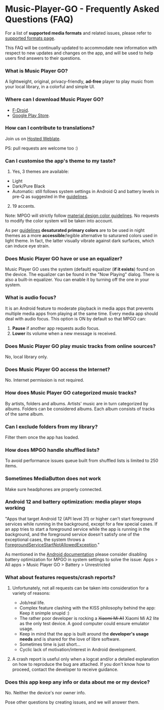 # Music-Player-GO - Frequently Asked Questions (FAQ)

For a list of **supported media formats** and related issues, please refer to [supported formats page](https://github.com/enricocid/Music-Player-GO/blob/master/FORMATS.md).

This FAQ will be continually updated to accommodate new information with respect to new updates and changes on the app, and will be used to help users find answers to their questions.


### What is Music Player GO?

A lightweight, original, privacy-friendly, **ad-free** player to play music from your local library, in a colorful and simple UI.


### Where can I download Music Player GO?

- [F-Droid](https://f-droid.org/packages/com.iven.musicplayergo/).
- [Google Play Store](https://play.google.com/store/apps/details?id=com.iven.musicplayergo).

### How can I contribute to translations?

Join us on [Hosted Weblate](https://hosted.weblate.org/engage/music-player-go/).

PS: pull requests are welcome too :)


### Can I customise the app's theme to my taste?

1. Yes, 3 themes are available:

 - Light
 - Dark/Pure Black
 - Automatic: still follows system settings in Android Q and battery levels in pre-Q as suggested in the [guidelines](https://developer.android.com/guide/topics/ui/look-and-feel/darktheme).

2. 19 accents.

Note: MPGO will strictly follow [material design color guidelines](https://material.io/design/color/the-color-system.html). No requests to modify the color system will be taken into account.

As per [guidelines](https://material.io/design/color/dark-theme.html) **desaturated primary colors** are to be used in night themes as a more **accessible**/legible alternative to saturared colors used in light theme. In fact, the latter visually vibrate against dark surfaces, which can induce eye strain.


### Does Music Player GO have or use an equalizer?

Music Player GO uses the system (default) equalizer (**if it exists**) found on the device.
The equalizer can be found in the "Now Playing" dialog.
There is also a built-in equalizer. You can enable it by turning off the one in your system.


### What is audio focus?

It is an Android feature to moderate playback in media apps that prevents multiple media apps from playing at the same time.
Every media app should deal with audio focus. This option is ON by default so that MPGO can:
1. **Pause** if another app requests audio focus.
2. **Lower** its volume when a new message is received.


### Does Music Player GO play music tracks from online sources?

No, local library only.

### Does Music Player GO access the Internet?

No. Internet permission is not required.


### How does Music Player GO categorized music tracks?

By artists, folders and albums.
Artists' music are in turn categorized by albums.
Folders can be considered albums.
Each album consists of tracks of the same album.


### Can I exclude folders from my library?

Filter them once the app has loaded.


### How does MPGO handle shuffled lists?

To avoid performance issues queue built from shuffled lists is limited to 250 items.


### Sometimes MediaButton does not work

Make sure headphones are properly connected.


### Android 12 and battery optimization: media player stops working

"Apps that target Android 12 (API level 31) or higher can't start foreground services while running in the background, except for a few special cases. If an app tries to start a foreground service while the app is running in the background, and the foreground service doesn't satisfy one of the exceptional cases, the system throws a [ForegroundServiceStartNotAllowedException](https://developer.android.com/guide/components/foreground-services#background-start-restrictions)."

As mentioned in the [Android documentation](https://developer.android.com/guide/components/foreground-services#background-start-restriction-exemptions) please consider disabling battery optimization for MPGO in system settings to solve the issue:
Apps > All apps > Music Player GO > Battery > Unrestricted

### What about features requests/crash reports?

1. Unfortunately, not all requests can be taken into consideration for a variety of reasons:

   - Job/real life.
   - Complex feature clashing with the KISS philosophy behind the app: Keep it snimple snupid :)
   - The rather poor developer is rocking a ~~Xiaomi Mi A1~~ Xiaomi Mi A2 lite as the only test device. A good computer could ensure emulator usage.
   - Keep in mind that the app is built around the **developer's usage needs** and is shared for the love of libre software.
   - Sometimes time is just short…
   - Cyclic lack of motivation/interest in Android development.


2. A crash report is useful only when a logcat and/or a detailed explanation on how to reproduce the bug are attached. If you don't know how to proceed, contact the developer to receive guidance.


### Does this app keep any info or data about me or my device?

No. Neither the device's nor owner info.

Pose other questions by creating issues, and we will answer them.
